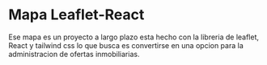 # Mapa Leaflet-React 

Ese mapa es un proyecto a largo plazo esta hecho con la libreria de leaflet, React y tailwind css lo que busca es convertirse en una opcion para la administracion de ofertas inmobiliarias. 

